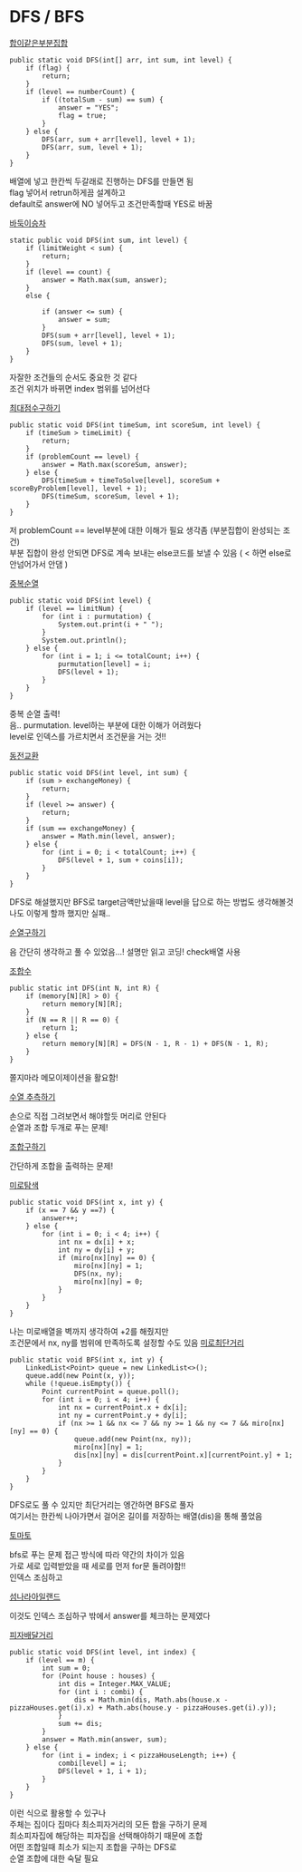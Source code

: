# DFS / BFS

[합이같은부분집합](합이같은부분집합.java)
```
public static void DFS(int[] arr, int sum, int level) {
    if (flag) {
        return;
    }
    if (level == numberCount) {
        if ((totalSum - sum) == sum) {
            answer = "YES";
            flag = true;
        }
    } else {
        DFS(arr, sum + arr[level], level + 1);
        DFS(arr, sum, level + 1);
    }
}
```
배열에 넣고 한칸씩 두갈래로 진행하는 DFS를 만들면 됨\
flag 넣어서 retrun하게끔 설계하고\
default로 answer에 NO 넣어두고 조건만족할때 YES로 바꿈

[바둑이승차](바둑이승차.java)
```
static public void DFS(int sum, int level) {
    if (limitWeight < sum) {
        return;
    }
    if (level == count) {
        answer = Math.max(sum, answer);
    }
    else {

        if (answer <= sum) {
            answer = sum;
        }
        DFS(sum + arr[level], level + 1);
        DFS(sum, level + 1);
    }
}
```
자잘한 조건들의 순서도 중요한 것 같다 \
조건 위치가 바뀌면 index 범위를 넘어선다

[최대점수구하기](최대점수구하기.java)
```
public static void DFS(int timeSum, int scoreSum, int level) {
    if (timeSum > timeLimit) {
        return;
    }
    if (problemCount == level) {
        answer = Math.max(scoreSum, answer);
    } else {
        DFS(timeSum + timeToSolve[level], scoreSum + scoreByProblem[level], level + 1);
        DFS(timeSum, scoreSum, level + 1);
    }
}
```
저 problemCount == level부분에 대한 이해가 필요 생각좀 (부분집합이 완성되는 조건)\
부분 집합이 완성 안되면 DFS로 계속 보내는 else코드를 보낼 수 있음 ( < 하면 else로 안넘어가서 안댐 )

[중복순열](중복순열.java)
```
public static void DFS(int level) {
    if (level == limitNum) {
        for (int i : purmutation) {
            System.out.print(i + " ");
        }
        System.out.println();
    } else {
        for (int i = 1; i <= totalCount; i++) {
            purmutation[level] = i;
            DFS(level + 1);
        }
    }
}
```
중복 순열 출력!\
음.. purmutation. level하는 부분에 대한 이해가 어려웠다\
level로 인덱스를 가르치면서 조건문을 거는 것!!

[동전교환](동전교환.java)
```
public static void DFS(int level, int sum) {
    if (sum > exchangeMoney) {
        return;
    }
    if (level >= answer) {
        return;
    }
    if (sum == exchangeMoney) {
        answer = Math.min(level, answer);
    } else {
        for (int i = 0; i < totalCount; i++) {
            DFS(level + 1, sum + coins[i]);
        }
    }
}
```
DFS로 해설했지만 BFS로 target금액만났을때 level을 답으로 하는 방법도 생각해볼것\
나도 이렇게 할까 했지만 실패..

[순열구하기](순열구하기.java)

음 간단히 생각하고 풀 수 있었음...! 설명만 읽고 코딩! check배열 사용

[조합수](조합수.java)
```
public static int DFS(int N, int R) {
    if (memory[N][R] > 0) {
        return memory[N][R];
    }
    if (N == R || R == 0) {
        return 1;
    } else {
        return memory[N][R] = DFS(N - 1, R - 1) + DFS(N - 1, R);
    }
}
```
쫄지마라 메모이제이션을 활요함!

[수열 추측하기](수열추측하기.java)

손으로 직접 그려보면서 해야할듯 머리로 안된다\
순열과 조합 두개로 푸는 문제!

[조합구하기](조합구하기.java)

간단하게 조합을 출력하는 문제!

[미로탐색](미로탐색.java)
```
public static void DFS(int x, int y) {
    if (x == 7 && y ==7) {
        answer++;
    } else {
        for (int i = 0; i < 4; i++) {
            int nx = dx[i] + x;
            int ny = dy[i] + y;
            if (miro[nx][ny] == 0) {
                miro[nx][ny] = 1;
                DFS(nx, ny);
                miro[nx][ny] = 0;
            }
        }
    }
}
```
나는 미로배열을 벽까지 생각하여 +2를 해줬지만\
조건문에서 nx, ny를 범위에 만족하도록 설정할 수도 있음
[미로최단거리](미로최단거리.java)
```
public static void BFS(int x, int y) {
    LinkedList<Point> queue = new LinkedList<>();
    queue.add(new Point(x, y));
    while (!queue.isEmpty()) {
        Point currentPoint = queue.poll();
        for (int i = 0; i < 4; i++) {
            int nx = currentPoint.x + dx[i];
            int ny = currentPoint.y + dy[i];
            if (nx >= 1 && nx <= 7 && ny >= 1 && ny <= 7 && miro[nx][ny] == 0) {
                queue.add(new Point(nx, ny));
                miro[nx][ny] = 1;
                dis[nx][ny] = dis[currentPoint.x][currentPoint.y] + 1;
            }
        }
    }
}
```
DFS로도 풀 수 있지만 최단거리는 엥간하면 BFS로 풀자\
여기서는 한칸씩 나아가면서 걸어온 길이를 저장하는 배열(dis)을 통해 풀었음

[토마토](토마토.java)

bfs로 푸는 문제 접근 방식에 따라 약간의 차이가 있음\
가로 세로 입력받았을 때 세로를 먼저 for문 돌려야함!!\
인덱스 조심하고

[섬나라아일랜드](섬나라아일랜드.java)

이것도 인덱스 조심하구 밖에서 answer를 체크하는 문제였다

[피자배달거리](피자배달거리.java)
```
public static void DFS(int level, int index) {
    if (level == m) {
        int sum = 0;
        for (Point house : houses) {
            int dis = Integer.MAX_VALUE;
            for (int i : combi) {
                dis = Math.min(dis, Math.abs(house.x - pizzaHouses.get(i).x) + Math.abs(house.y - pizzaHouses.get(i).y));
            }
            sum += dis;
        }
        answer = Math.min(answer, sum);
    } else {
        for (int i = index; i < pizzaHouseLength; i++) {
            combi[level] = i;
            DFS(level + 1, i + 1);
        }
    } 
}
```
이런 식으로 활용할 수 있구나\
주체는 집이다 집마다 최소피자거리의 모든 합을 구하기 문제\
최소피자집에 해당하는 피자집을 선택해야하기 때문에 조합\
어떤 조합일때 최소가 되는지 조합을 구하는 DFS로\
순열 조합에 대한 숙달 필요